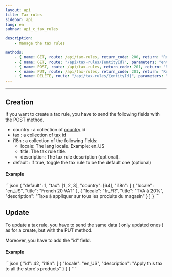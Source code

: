 ```yaml
---
layout: api
title: Tax rules
sidebar: api
lang: en
subnav: api_c_tax_rules

description:
    - Manage the tax rules

methods:
    - { name: GET, route: /api/tax-rules, return_code: 200, return: "Results of the 'tax-rule' loop" }
    - { name: GET, route: "/api/tax-rules/{entityId}", parameters: "entityId: The tax rule id", return_code: 200, return: "Results of the 'tax-rule' loop for entityId" }
    - { name: POST, route: /api/tax-rules, return_code: 201, return: "Results of the 'tax-rule' loop for the created tax rule"}
    - { name: PUT, route: /api/tax-rules, return_code: 201, return: "Results of the 'tax-rule' loop for the updated tax rule" }
    - { name: DELETE, route: "/api/tax-rules/{entityId}", parameters: "entityId: The tax rule id", return_code: 204, return: Nothing }
---
```

---

<h2>Creation</h2>

If you want to create a tax rule, you have to send the following fields with the POST method.

<ul>
    <li>country : a collection of <a href="country.html">country</a> id</li>
    <li>tax : a collection of <a href="tax.html">tax</a> id</li>
    <li>
        i18n  : a collection of the following fields:
        <ul>
            <li>locale: The lang locale. Example: en_US </li>
            <li>title: The tax rule title. </li>
            <li>description: The tax rule description (optional). </li>
        </ul>
    </li>
    <li>default : if true, toggle the tax rule to be the default one (optional)</li>
</ul>

<h4> Example </h4>
```json
{
    "default": 1,
    "tax": [1, 2, 3],
    "country": [64],
    "i18n": [
        {
            "locale": "en_US",
            "title": "French 20 VAT"
        },
        {
            "locale": "fr_FR",
            "title": "TVA à 20%",
            "description": "Taxe à appliquer sur tous les produits du magasin"
        }
    ]
}
```

<h2>Update</h2>

To update a tax rule, you have to send the same data ( only updated ones ) as for a create, but with the PUT method.

Moreover, you have to add the "id" field.

<h4> Example </h4>
```json
{
    "id": 42,
    "i18n": [
        {
            "locale": "en_US",
            "description": "Apply this tax to all the store's products"
        }
    ]
}
```